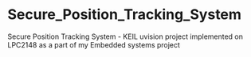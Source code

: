 # Secure_Position_Tracking_System
Secure Position Tracking System - KEIL uvision project implemented on LPC2148 as a part of my Embedded systems project
